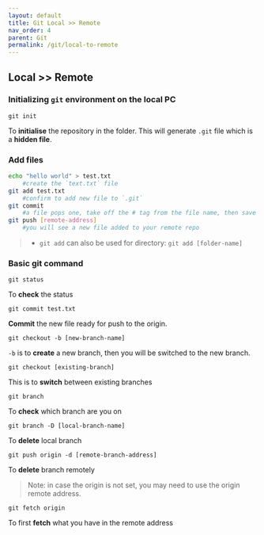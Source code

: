 ```yaml
---
layout: default    
title: Git Local >> Remote
nav_order: 4
parent: Git
permalink: /git/local-to-remote
---
```


## Local >> Remote

### Initializing `git` environment on the local PC

```
git init
```
To **initialise** the repository in the folder. This will generate `.git` file which is a **hidden file**. 

### Add files

```bash
echo "hello world" > test.txt
    #create the `text.txt` file
git add test.txt
    #confirm to add new file to `.git` 
git commit 
    #a file pops one, take off the # tag from the file name, then save
git push [remote-address]
    #you will see a new file added to your remote repo
```

> * `git add` can also be used for directory: `git add [folder-name]`

### Basic git command
```
git status
```
To **check** the status 

```
git commit test.txt
```
**Commit** the new file ready for push to the origin. 

```
git checkout -b [new-branch-name]
```
`-b` is to **create** a new branch, then you will be switched to the new branch. 

```
git checkout [existing-branch]
```
This is to **switch** between existing branches 

```
git branch
```
To **check** which branch are you on

```
git branch -D [local-branch-name]
```
To **delete** local branch

```
git push origin -d [remote-branch-address]
```
To **delete** branch remotely
> Note: in case the origin is not set, you may need to use the origin remote address.  

```
git fetch origin 
```
To first **fetch** what you have in the remote address